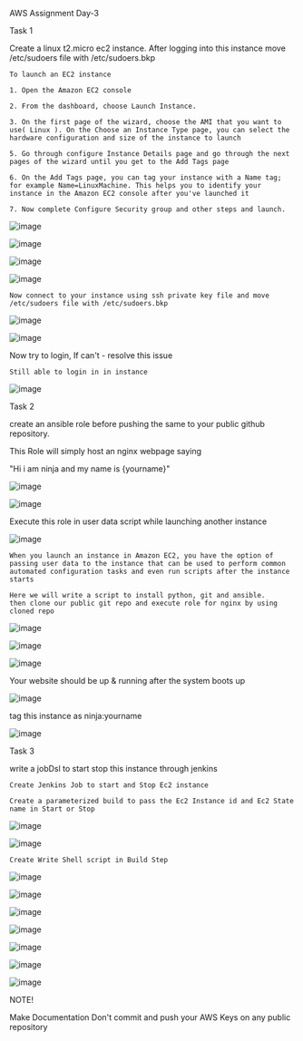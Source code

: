 AWS Assignment Day-3


Task 1

Create a linux t2.micro ec2 instance. After logging into this instance move /etc/sudoers file with /etc/sudoers.bkp

```
To launch an EC2 instance

1. Open the Amazon EC2 console

2. From the dashboard, choose Launch Instance.

3. On the first page of the wizard, choose the AMI that you want to use( Linux ). On the Choose an Instance Type page, you can select the hardware configuration and size of the instance to launch

5. Go through configure Instance Details page and go through the next pages of the wizard until you get to the Add Tags page

6. On the Add Tags page, you can tag your instance with a Name tag; for example Name=LinuxMachine. This helps you to identify your instance in the Amazon EC2 console after you've launched it

7. Now complete Configure Security group and other steps and launch.

```

![image](images/1.png)

![image](images/2.png)

![image](images/3.png)

![image](images/4.png)

```
Now connect to your instance using ssh private key file and move /etc/sudoers file with /etc/sudoers.bkp
```

![image](images/5.png)

![image](images/6.png)

Now try to login, If can't - resolve this issue

```
Still able to login in in instance
```

![image](images/7.png)

Task 2

create an ansible role before pushing the same to your public github repository.

This Role will simply host an nginx webpage saying

"Hi i am ninja and my name is {yourname}"

![image](images/8.png)

![image](images/9.png)

Execute this role in user data script while launching another instance

![image](images/12.png)

```
When you launch an instance in Amazon EC2, you have the option of passing user data to the instance that can be used to perform common automated configuration tasks and even run scripts after the instance starts

Here we will write a script to install python, git and ansible.
then clone our public git repo and execute role for nginx by using cloned repo
```

![image](images/13.png)

![image](images/14.png)

![image](images/15.png)

Your website should be up & running after the system boots up

![image](images/11.png)

tag this instance as ninja:yourname

![image](images/10.png)

Task 3

write a jobDsl to start stop this instance through jenkins

```
Create Jenkins Job to start and Stop Ec2 instance

Create a parameterized build to pass the Ec2 Instance id and Ec2 State name in Start or Stop

```

![image](images/16.png)

![image](images/17.png)

```
Create Write Shell script in Build Step
```

![image](images/18.png)

![image](images/19.png)

![image](images/20.png)

![image](images/21.png)

![image](images/22.png)

![image](images/23.png)

![image](images/24.png)

NOTE!

Make Documentation
Don't commit and push your AWS Keys on any public repository